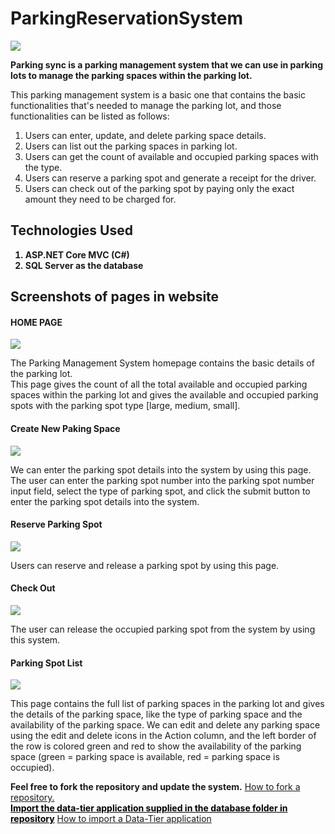 # ParkingReservationSystem
<img src="https://github.com/mudithaweeerarathna/ParkingReservationSystem/assets/80881694/3e4dc02e-0faf-4885-9761-fd44fb75bdbb" style="align: center;">
<p>
  <b>Parking sync is a parking management system that we can use in parking lots to manage the parking spaces within the parking lot.</b>
</p>
<p>
  This parking management system is a basic one that contains the basic functionalities that's needed to manage the parking lot, and those functionalities can be listed as follows:
  <ol>
    <li>Users can enter, update, and delete parking space details.</li>
    <li>Users can list out the parking spaces in parking lot.</li>
    <li>Users can get the count of available and occupied parking spaces with the type.</li>
    <li>Users can reserve a parking spot and generate a receipt for the driver.</li>
    <li>Users can check out of the parking spot by paying only the exact amount they  need to be charged for.</li>
  </ol>
</p>

<h2>Technologies Used</h2>
<ol>
  <b><li>ASP.NET Core MVC (C#)</li></b>
  <b><li>SQL Server as the database</li></b>
</ol>

<h2>Screenshots of pages in website</h2>

<!--Home Page Image And Details-->
<h4>HOME PAGE</h4>
<img src="https://github.com/mudithaweeerarathna/ParkingReservationSystem/assets/80881694/2ad45dc9-03eb-4134-81a0-61105cc4ef84">
<p>
  The Parking Management System homepage contains the basic details of the parking lot. <br>
  This page gives the count of all the total available and occupied parking spaces within the parking lot and gives 
  the available and occupied parking spots with the parking spot type [large, medium, small].
</p>

<!--Create New Parking Space Page Image And Details-->
<h4>Create New Paking Space</h4>
<img src="https://github.com/mudithaweeerarathna/ParkingReservationSystem/assets/80881694/78608e32-9cfc-4cbc-9de6-e3b8cb6759f1"> 
<p>
  We can enter the parking spot details into the system by using this page. <br> 
  The user can enter the parking spot number into the 
  parking spot number input field, select the type of parking spot, and click the submit button to enter the parking spot details into the system.
</p>

<!--Reserve Parking Spot Page Details-->
<h4>Reserve Parking Spot</h4>
<img src="https://github.com/mudithaweeerarathna/ParkingReservationSystem/assets/80881694/5b164f14-8116-470a-afd5-9c8a03a479ae">
<p>
  Users can reserve and release a parking spot by using this page. <br>
</p>

<!--Check Out Page Details-->
<h4>Check Out</h4>
<img src="https://github.com/mudithaweeerarathna/ParkingReservationSystem/assets/80881694/99d9ca62-1961-4aa0-89f9-cb96eae32735">
<p>
  The user can release the occupied parking spot from the system by using this system.
</p>

<!--Parking Spot Lists Page Details-->
<h4>Parking Spot List</h4>
<img src="https://github.com/mudithaweeerarathna/ParkingReservationSystem/assets/80881694/5197c567-b44c-4408-bc78-0e21499e726c">
<p>
  This page contains the full list of parking spaces in the parking lot and gives the details of the parking space, like the 
  type of parking space and the availability of the parking space. We can edit and delete any parking space using the edit and 
  delete icons in the Action column, and the left border of the row is colored green and red to show the availability of the 
  parking space (green = parking space is available, red = parking space is occupied).
</p>

<b>Feel free to fork the repository and update the system.</b> 
<a href="https://docs.github.com/en/get-started/quickstart/fork-a-repo">How to fork a repository.</a> </br>
<a style="color: black;" href="https://github.com/mudithaweeerarathna/ParkingReservationSystem/tree/Devolopment/Database"><b>Import the data-tier application supplied in the database folder in repository</b></a>
<a href="https://learn.microsoft.com/en-us/sql/relational-databases/data-tier-applications/import-a-bacpac-file-to-create-a-new-user-database?view=sql-server-ver16">How to import a Data-Tier application</a>








